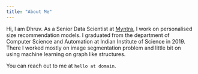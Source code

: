 ```yaml
---
title: "About Me"
---
```


Hi, I am Dhruv. As a Senior Data Scientist at [Myntra](https://www.myntra.com), I work on personalised size recommendation models. I graduated from the department of Computer Science and Automation at Indian Institute of Science in 2019. There I worked mostly on image segmentation problem and little bit on using machine learning on graph like structures.

You can reach out to me at `hello at domain`.
